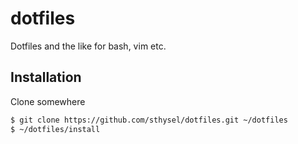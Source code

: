 # dotfiles

Dotfiles and the like for bash, vim etc.

## Installation

Clone somewhere 

~~~ sh
$ git clone https://github.com/sthysel/dotfiles.git ~/dotfiles
$ ~/dotfiles/install
~~~


